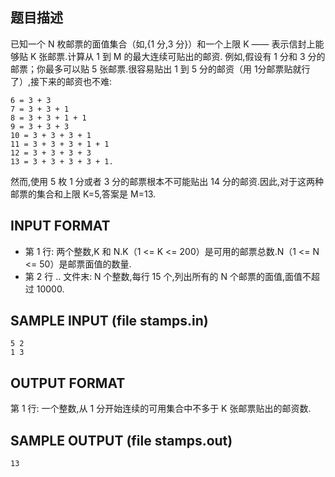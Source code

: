 ## 题目描述

已知一个 N 枚邮票的面值集合（如,{1 分,3 分}）和一个上限 K —— 表示信封上能够贴 K 张邮票.计算从 1 到 M 的最大连续可贴出的邮资.
例如,假设有 1 分和 3 分的邮票；你最多可以贴 5 张邮票.很容易贴出 1 到 5 分的邮资（用 1分邮票贴就行了）,接下来的邮资也不难:
```
6 = 3 + 3
7 = 3 + 3 + 1
8 = 3 + 3 + 1 + 1
9 = 3 + 3 + 3
10 = 3 + 3 + 3 + 1
11 = 3 + 3 + 3 + 1 + 1
12 = 3 + 3 + 3 + 3
13 = 3 + 3 + 3 + 3 + 1.
```

然而,使用 5 枚 1 分或者 3 分的邮票根本不可能贴出 14 分的邮资.因此,对于这两种邮票的集合和上限 K=5,答案是 M=13.

## INPUT FORMAT

 - 第 1 行: 两个整数,K 和 N.K（1 <= K <= 200）是可用的邮票总数.N（1 <= N <= 50）是邮票面值的数量.
 - 第 2 行 .. 文件末: N 个整数,每行 15 个,列出所有的 N 个邮票的面值,面值不超过 10000. 

## SAMPLE INPUT (file stamps.in)

```
5 2
1 3
```
## OUTPUT FORMAT

第 1 行: 一个整数,从 1 分开始连续的可用集合中不多于 K 张邮票贴出的邮资数.

## SAMPLE OUTPUT (file stamps.out)

```
13
```
